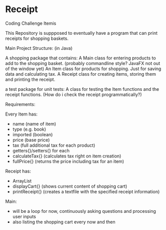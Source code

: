 # Receipt
Coding Challenge Itemis

This Repository is suppposed to eventually have a program that can print receipts for shopping baskets.

Main Project Structure:
(in Java)

A shopping package that contains:
A Main class for entering products to add to the shopping basket. (probably commandline style? JavaFX not out of the window yet)
An Item class for products for shopping. Just for saving data and calculating tax.
A Receipt class for creating items, storing them and printing the receipt.

a test package for unit tests:
A class for testing the Item functions and the receipt functions. (How do i check the receipt programmatically?)

Requirements:

Every Item has:
  - name    (name of item)
  - type    (e.g. book)
  - imported  (boolean)
  - price   (base price)
  - tax   (full additional tax for each product)
  - getters{}/setters{} for each
  - calculateTax{}  (calculates tax right on item creation)
  - fullPrice{}   (returns the price including tax for an item)


Receipt has:
  - ArrayList<Item>
  - displayCart{} (shows current content of shopping cart)
  - printReceipt{}  (creates a textfile with the specified receipt information)
  
Main:
  - will be a loop for now, continuously asking questions and processing user inputs
  - also listing the shopping cart every now and then
